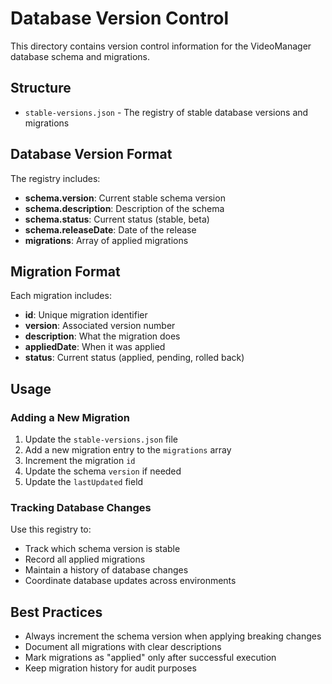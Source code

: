 # Database Version Control

This directory contains version control information for the VideoManager database schema and migrations.

## Structure

- `stable-versions.json` - The registry of stable database versions and migrations

## Database Version Format

The registry includes:
- **schema.version**: Current stable schema version
- **schema.description**: Description of the schema
- **schema.status**: Current status (stable, beta)
- **schema.releaseDate**: Date of the release
- **migrations**: Array of applied migrations

## Migration Format

Each migration includes:
- **id**: Unique migration identifier
- **version**: Associated version number
- **description**: What the migration does
- **appliedDate**: When it was applied
- **status**: Current status (applied, pending, rolled back)

## Usage

### Adding a New Migration

1. Update the `stable-versions.json` file
2. Add a new migration entry to the `migrations` array
3. Increment the migration `id`
4. Update the schema `version` if needed
5. Update the `lastUpdated` field

### Tracking Database Changes

Use this registry to:
- Track which schema version is stable
- Record all applied migrations
- Maintain a history of database changes
- Coordinate database updates across environments

## Best Practices

- Always increment the schema version when applying breaking changes
- Document all migrations with clear descriptions
- Mark migrations as "applied" only after successful execution
- Keep migration history for audit purposes
